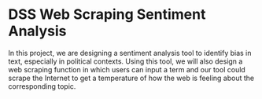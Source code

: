 # DSS Web Scraping Sentiment Analysis
 In this project, we are designing a sentiment analysis tool to identify bias in text, especially in political contexts. Using this tool, we will also design a web scraping function in which users can input a term and our tool could scrape the Internet to get a temperature of how the web is feeling about the corresponding topic.
